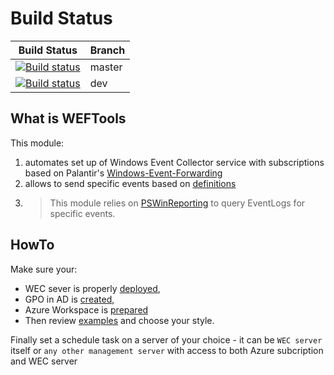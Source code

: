 # Build Status

|Build Status|Branch|
|---|---|
|[![Build status](https://ci.appveyor.com/api/projects/status/b2pge2fex23sf2yi/branch/master?svg=true)](https://ci.appveyor.com/project/mczerniawski/weftools)|master|
|[![Build status](https://ci.appveyor.com/api/projects/status/b2pge2fex23sf2yi/branch/dev?svg=true)](https://ci.appveyor.com/project/mczerniawski/weftools/branch/dev)|dev|

## What is WEFTools

This module:

1. automates set up of Windows Event Collector service with subscriptions based on Palantir's [Windows-Event-Forwarding](https://github.com/palantir/windows-event-forwarding)
2. allows to send specific events based on [definitions](/WEFTools/Configuration/Definitions)
3. > This module relies on [PSWinReporting](https://github.com/EvotecIT/PSWinReporting) to query EventLogs for specific events.

## HowTo

Make sure your:

- WEC sever is properly [deployed](docs/Deploy.md),
- GPO in AD is [created](docs/GPO_prepare.md),
- Azure Workspace is [prepared](docs/Deploy-AzureLog-Workspace.md)
- Then review [examples](docs/Run.md) and choose your style.

Finally set a schedule task on a server of your choice - it can be `WEC server` itself or `any other management server` with access to both Azure subcription and WEC server